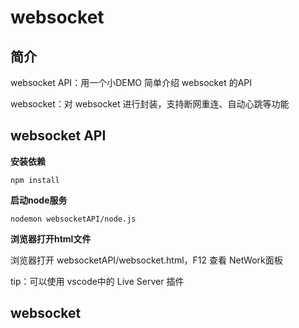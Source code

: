 # websocket

## 简介
websocket API：用一个小DEMO 简单介绍 websocket 的API

websocket：对 websocket 进行封装，支持断网重连、自动心跳等功能

## websocket API

**安装依赖**
```
npm install
```

**启动node服务**
```
nodemon websocketAPI/node.js
```
**浏览器打开html文件**

浏览器打开 websocketAPI/websocket.html，F12 查看 NetWork面板

tip：可以使用 vscode中的 Live Server 插件

## websocket




